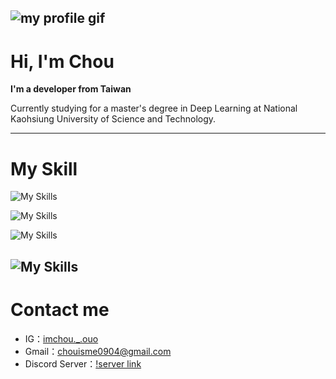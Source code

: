 ![my profile gif](https://github.com/ImChouOWO/my_profile/blob/main/img/profile%20gif%204.gif)
---
# Hi, I'm Chou
**I'm a developer from Taiwan**

Currently studying for a master's degree in Deep Learning at National Kaohsiung University of Science and Technology.

---

# My Skill
![My Skills](https://skillicons.dev/icons?i=py,cs,js,css,html&perline=3)

![My Skills](https://skillicons.dev/icons?i=flask,pytorch,selenium&perline=3)

![My Skills](https://skillicons.dev/icons?i=raspberrypi,arduino,ubuntu&perline=3)

![My Skills](https://skillicons.dev/icons?i=unity,react,vue&perline=3)
---
# Contact me

- IG：[imchou._.ouo](https://www.instagram.com/imchou._.ouo/)
- Gmail：chouisme0904@gmail.com
- Discord Server：[!server link](https://discord.gg/wdh7DVjQ5s)

